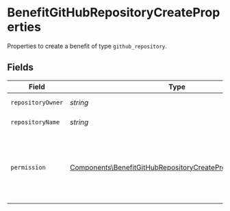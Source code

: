 # BenefitGitHubRepositoryCreateProperties

Properties to create a benefit of type `github_repository`.


## Fields

| Field                                                                                                                                                                                                                                                                                            | Type                                                                                                                                                                                                                                                                                             | Required                                                                                                                                                                                                                                                                                         | Description                                                                                                                                                                                                                                                                                      | Example                                                                                                                                                                                                                                                                                          |
| ------------------------------------------------------------------------------------------------------------------------------------------------------------------------------------------------------------------------------------------------------------------------------------------------ | ------------------------------------------------------------------------------------------------------------------------------------------------------------------------------------------------------------------------------------------------------------------------------------------------ | ------------------------------------------------------------------------------------------------------------------------------------------------------------------------------------------------------------------------------------------------------------------------------------------------ | ------------------------------------------------------------------------------------------------------------------------------------------------------------------------------------------------------------------------------------------------------------------------------------------------ | ------------------------------------------------------------------------------------------------------------------------------------------------------------------------------------------------------------------------------------------------------------------------------------------------ |
| `repositoryOwner`                                                                                                                                                                                                                                                                                | *string*                                                                                                                                                                                                                                                                                         | :heavy_check_mark:                                                                                                                                                                                                                                                                               | The owner of the repository.                                                                                                                                                                                                                                                                     | polarsource                                                                                                                                                                                                                                                                                      |
| `repositoryName`                                                                                                                                                                                                                                                                                 | *string*                                                                                                                                                                                                                                                                                         | :heavy_check_mark:                                                                                                                                                                                                                                                                               | The name of the repository.                                                                                                                                                                                                                                                                      | private_repo                                                                                                                                                                                                                                                                                     |
| `permission`                                                                                                                                                                                                                                                                                     | [Components\BenefitGitHubRepositoryCreatePropertiesPermission](../../Models/Components/BenefitGitHubRepositoryCreatePropertiesPermission.md)                                                                                                                                                     | :heavy_check_mark:                                                                                                                                                                                                                                                                               | The permission level to grant. Read more about roles and their permissions on [GitHub documentation](https://docs.github.com/en/organizations/managing-user-access-to-your-organizations-repositories/managing-repository-roles/repository-roles-for-an-organization#permissions-for-each-role). |                                                                                                                                                                                                                                                                                                  |